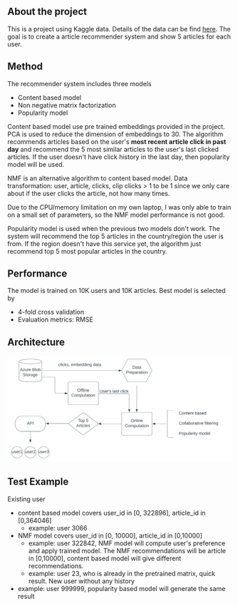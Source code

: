## About the project
This is a project using Kaggle data. Details of the data can be find [here](https://www.kaggle.com/datasets/gspmoreira/news-portal-user-interactions-by-globocom).
The goal is to create a article recommender system and show 5 articles for each user.

## Method
The recommender system includes three models
- Content based model
- Non negative matrix factorization
- Popularity model

Content based model use pre trained embeddings provided in the project. PCA is used to reduce the dimension of embeddings to 30. The algorithm recommends articles based on the user's **most recent article click in past day** and recommend the 5 most similar articles to the user's last clicked articles. If the user doesn't have click history in the last day, then popularity model will be used.

NMF is an alternative algorithm to content based model. 
Data transformation: user, article, clicks, clip clicks > 1 to be 1 since we only care about if the user clicks the article, not how many times.

Due to the CPU/memory limitation on my own laptop, I was only able to train on a small set of parameters, so the NMF model performance is not good.

Popularity model is used when the previous two models don't work. The system will recommend the top 5 articles in the country/region the user is from. If the region doesn't have this service yet, the algorithm just recommend top 5 most popular articles in the country.

## Performance
The model is trained on 10K users and 10K articles.
Best model is selected by
- 4-fold cross validation
- Evaluation metrics: RMSE


## Architecture
![alt text](https://github.com/xiaosiyang/recommender_system/blob/main/resource/arch_v2.svg)


## Test Example

Existing user
- content based model covers user_id in [0, 322896], article_id in [0,364046]
    - example: user 3066
- NMF model covers user_id in [0, 10000], article_id in [0,10000]
    - example: user 322842, NMF model will compute user's preference and apply trained model. The NMF recommendations will be article in [0,10000], content based model will give different recommendations.
    - example: user 23, who is already in the pretrained matrix, quick result.
New user without any history
- example: user 999999, popularity based model will generate the same result